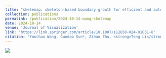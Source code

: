 ```yaml
---
title: "skelemap: skeleton-based boundary growth for efficient and automated cartogram generation"
collection: publications
permalink: /publication/2024-10-14-wang-skelemap
date: 2024-10-14
venue: 'Journal of Visualization'
link: "https://link.springer.com/article/10.1007/s12650-024-01031-8"
citation: 'Yunchao Wang, Guodao Sun*, Zihao Zhu, <strong>Tong Li</strong> & Ronghua Liang. <em> jov, 2024</em>'
---
```


<img src="/images/Skelemap.png" />
